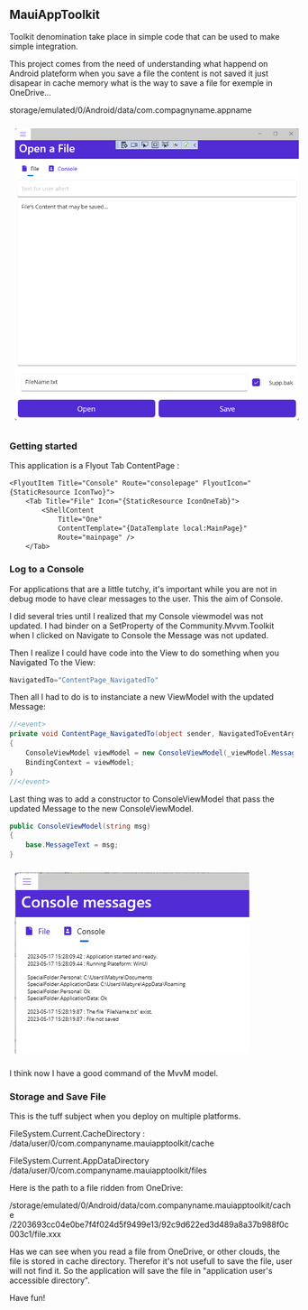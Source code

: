 ﻿## MauiAppToolkit

Toolkit denomination take place in simple code that can be used to make simple integration.

This project comes from the need of understanding what happend on Android plateform
when you save a file the content is not saved it just disapear in cache memory
what is the way to save a file for exemple in OneDrive...

storage/emulated/0/Android/data/com.compagnyname.appname

<img style="margin: 10px" src="Images/2023-05-16_13h36_00.png" alt="MAUI App ToolKit" />

### Getting started

This application is a Flyout Tab ContentPage :

```xaml
<FlyoutItem Title="Console" Route="consolepage" FlyoutIcon="{StaticResource IconTwo}">
    <Tab Title="File" Icon="{StaticResource IconOneTab}">
        <ShellContent
            Title="One"
            ContentTemplate="{DataTemplate local:MainPage}"
            Route="mainpage" />
    </Tab>
```

### Log to a Console

For applications that are a little tutchy, it's important while you are not in debug mode to have clear messages to the user. This the aim of Console.

I did several tries until I realized that my Console viewmodel was not updated. 
I had binder on a SetProperty of the Community.Mvvm.Toolkit when I clicked on Navigate to Console 
the Message was not updated.

Then I realize I could have code into the View to do something when you Navigated To the View:

```csharp
NavigatedTo="ContentPage_NavigatedTo"
```

Then all I had to do is to instanciate a new ViewModel with the updated Message:

```csharp
//<event>
private void ContentPage_NavigatedTo(object sender, NavigatedToEventArgs e)
{
    ConsoleViewModel viewModel = new ConsoleViewModel(_viewModel.MessageText);
    BindingContext = viewModel;
}
//</event>
```

Last thing was to add a constructor to ConsoleViewModel that pass the updated Message to the new ConsoleViewModel.

```csharp
public ConsoleViewModel(string msg)
{
    base.MessageText = msg;
}
```

<img style="margin: 10px" src="Images/2023-05-17_15h28_45.png" alt="MAUI App ToolKit ConsoleViewModel" />

I think now I have a good command of the MvvM model.

### Storage and Save File

This is the tuff subject when you deploy on multiple platforms.

FileSystem.Current.CacheDirectory :
/data/user/0/com.companyname.mauiapptoolkit/cache

FileSystem.Current.AppDataDirectory
/data/user/0/com.companyname.mauiapptoolkit/files

Here is the path to a file ridden from OneDrive: 

/storage/emulated/0/Android/data/com.companyname.mauiapptoolkit/cache
/2203693cc04e0be7f4f024d5f9499e13/92c9d622ed3d489a8a37b988f0c003c1/file.xxx

Has we can see when you read a file from OneDrive, or other clouds, the file is stored in cache directory. 
Therefor it's not usefull to save the file, user will not find it. 
So the application will save the file in "application user's accessible directory".

Have fun!
